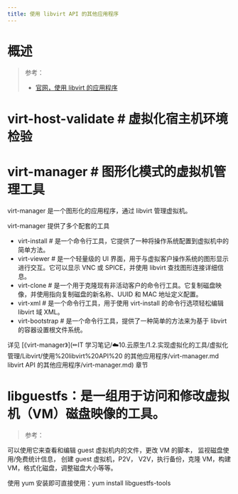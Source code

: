 ```yaml
---
title: 使用 libvirt API 的其他应用程序
---
```


# 概述

> 参考：
> - [官网，使用 libvirt 的应用程序](https://libvirt.org/apps.html)

# virt-host-validate # 虚拟化宿主机环境检验

# virt-manager # 图形化模式的虚拟机管理工具

virt-manager 是一个图形化的应用程序，通过 libvirt 管理虚拟机。

virt-manager 提供了多个配套的工具

- virt-install # 是一个命令行工具，它提供了一种将操作系统配置到虚拟机中的简单方法。
- virt-viewer # 是一个轻量级的 UI 界面，用于与虚拟客户操作系统的图形显示进行交互。它可以显示 VNC 或 SPICE，并使用 libvirt 查找图形连接详细信息。
- virt-clone # 是一个用于克隆现有非活动客户的命令行工具。它复制磁盘映像，并使用指向复制磁盘的新名称、UUID 和 MAC 地址定义配置。
- virt-xml # 是一个命令行工具，用于使用 virt-install 的命令行选项轻松编辑 libvirt 域 XML。
- virt-bootstrap # 是一个命令行工具，提供了一种简单的方法来为基于 libvirt 的容器设置根文件系统。

详见 [《virt-manager》](✏IT 学习笔记/☁️10.云原生/1.2.实现虚拟化的工具/虚拟化管理/Libvirt/使用%20libvirt%20API%20 的其他应用程序/virt-manager.md libvirt API 的其他应用程序/virt-manager.md) 章节

# libguestfs：是一组用于访问和修改虚拟机（VM）磁盘映像的工具。

> 参考：

可以使用它来查看和编辑 guest 虚拟机内的文件，更改 VM 的脚本， 监视磁盘使用/免费统计信息， 创建 guest 虚拟机，P2V， V2V，执行备份，克隆 VM，构建 VM，格式化磁盘，调整磁盘大小等等。

使用 yum 安装即可直接使用：yum install libguestfs-tools
